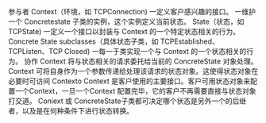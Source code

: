  参与者
Context（环境，如 TCPConnection)
一定义客户感兴趣的接口。
一维护一个 Concretestate 子类的实例，这个实例定义当前状态。
State（状态，如 TCPState)
一定义一个接口以封装与 Context 的一个特定状态相关的行为。
Concrete State subclasses（具体状态子类，如 TCPEstablished、TCPListen、TCP Closed)
一每一于类实现一个与 Context 的一个状态相关的行为。
 协作
Context 将与状态相关的请求委托给当前的 ConcreteState 对象处理。
Context 可将自身作为一个参数传递给处理该请求的状态对象。这使得状态对象在必要时可访间 Contexto
Context 是客户使用的主要接口。客户可用状态对象来配置一个Context，一旦一个Context 配置完毕，它的客户不再需要直接与状态对象打交道。
Coniext 或 ConcreteState子类都可决定哪个状态是另外一个的后继者，以及是在何种条件下进行状态转换。
